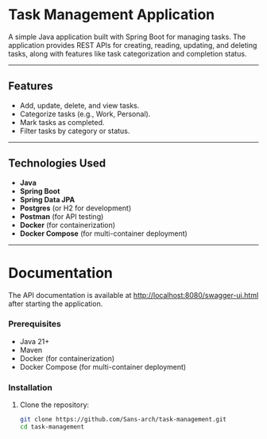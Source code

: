 # Task Management Application

A simple Java application built with Spring Boot for managing tasks. The application provides REST APIs for creating, reading, updating, and deleting tasks, along with features like task categorization and completion status.

---

## Features

- Add, update, delete, and view tasks.
- Categorize tasks (e.g., Work, Personal).
- Mark tasks as completed.
- Filter tasks by category or status.

---

## Technologies Used

- **Java**
- **Spring Boot**
- **Spring Data JPA**
- **Postgres** (or H2 for development)
- **Postman** (for API testing)
- **Docker** (for containerization)
- **Docker Compose** (for multi-container deployment)

---

# Documentation

The API documentation is available at [http://localhost:8080/swagger-ui.html](http://localhost:8080/swagger-ui.html) after starting the application.

### Prerequisites

- Java 21+
- Maven
- Docker (for containerization)
- Docker Compose (for multi-container deployment)

### Installation

1. Clone the repository:
   ```bash
   git clone https://github.com/Sans-arch/task-management.git
   cd task-management
